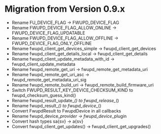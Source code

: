Migration from Version 0.9.x
============================

 * Rename FU_DEVICE_FLAG -> FWUPD_DEVICE_FLAG
 * Rename FWUPD_DEVICE_FLAG_ALLOW_ONLINE -> FWUPD_DEVICE_FLAG_UPDATABLE
 * Rename FWUPD_DEVICE_FLAG_ALLOW_OFFLINE -> FWUPD_DEVICE_FLAG_ONLY_OFFLINE
 * Rename fwupd_client_get_devices_simple -> fwupd_client_get_devices
 * Rename fwupd_client_get_details_local -> fwupd_client_get_details
 * Rename fwupd_client_update_metadata_with_id -> fwupd_client_update_metadata
 * Rename fwupd_remote_get_uri -> fwupd_remote_get_metadata_uri
 * Rename fwupd_remote_get_uri_asc -> fwupd_remote_get_metadata_uri_sig
 * Rename fwupd_remote_build_uri -> fwupd_remote_build_firmware_uri
 * Switch FWUPD_RESULT_KEY_DEVICE_CHECKSUM_KIND to fwupd_checksum_guess_kind()
 * Rename fwupd_result_update_*() to fwupd_release_*()
 * Rename fwupd_result_*() to fwupd_device_*()
 * Convert FwupdResult to FwupdDevice in all callbacks
 * Rename fwupd_device_*_provider -> fwupd_device_*_plugin
 * Convert hash types sa{sv} -> a{sv}
 * Convert fwupd_client_get_updates() -> fwupd_client_get_upgrades()
